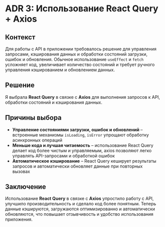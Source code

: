 # ADR 3: Использование React Query + Axios

## Контекст

Для работы с API в приложении требовалось решение для управления запросами, кэширования данных и обработки состояний загрузки, ошибок и обновления. Обычное использование `useEffect` и `fetch` усложняет код, увеличивает количество состояний и требует ручного управления кэшированием и обновлением данных.

## Решение

Я выбрала **React Query** в связке с **Axios** для выполнения запросов к API, обработки состояний и кэширования данных.

## Причины выбора

- **Управление состояниями загрузки, ошибок и обновлений** – встроенные механизмы `isLoading`, `isError` упрощают обработку асинхронных операций
- **Меньше кода и лучшая читаемость** – использование React Query делает код более чистым и управляемым, axios позволяют легко управлять API-запросами и обработкой ошибок
- **Автоматическое кэширование** – React Query кеширует результаты запросов и автоматически обновляет данные при повторных вызовах

## Заключение

Использование **React Query** в связке с **Axios** упростило работу с API, улучшило производительность и сделало код более понятным. Теперь данные кэшируются, загружаются оптимизированно и автоматически обновляются, что повышает отзывчивость и удобство использования приложения.
